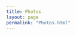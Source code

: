 ```yaml
---
title: Photos
layout: page
permalink: "Photos.html"
---
```





<article class="grid_12 Visible">
<h5><Photos of the Hall and Cafe to follow</strong></h5>

</article>

